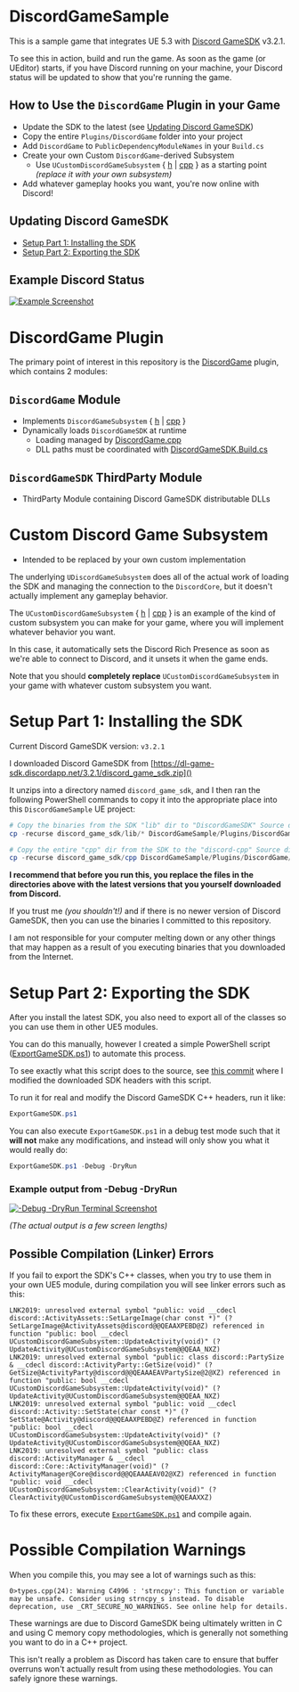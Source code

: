 
# DiscordGameSample

This is a sample game that integrates UE 5.3 with
[Discord GameSDK](https://discord.com/developers/docs/game-sdk/sdk-starter-guide)
v3.2.1.

To see this in action, build and run the game.
As soon as the game (or UEditor) starts, if you have Discord running on your machine,
your Discord status will be updated to show that you're running the game.

## How to Use the `DiscordGame` Plugin in your Game

- Update the SDK to the latest (see [Updating Discord GameSDK](#updating-discord-gamesdk))
- Copy the entire `Plugins/DiscordGame` folder into your project
- Add `DiscordGame` to `PublicDependencyModuleNames` in your `Build.cs`
- Create your own Custom `DiscordGame`-derived Subsystem
  - Use `UCustomDiscordGameSubsystem`
  { [h](./Source/DiscordGameSample/CustomDiscordGameSubsystem.h)
  | [cpp](./Source/DiscordGameSample/CustomDiscordGameSubsystem.cpp)
  } as a starting point *(replace it with your own subsystem)*
- Add whatever gameplay hooks you want, you're now online with Discord!

## Updating Discord GameSDK

- [Setup Part 1: Installing the SDK](#setup-part-1-installing-the-sdk)
- [Setup Part 2: Exporting the SDK](#setup-part-2-exporting-the-sdk)

## Example Discord Status

[![Example Screenshot](./Resources/XistDiscordStatus.png)](./Resources/XistDiscordStatus.png)

# DiscordGame Plugin

The primary point of interest in this repository is the
[DiscordGame](./Plugins/DiscordGame/)
plugin, which contains 2 modules:

## `DiscordGame` Module

- Implements `DiscordGameSubsystem`
  { [h](./Plugins/DiscordGame/Source/DiscordGame/DiscordGameSubsystem.h) |
    [cpp](./Plugins/DiscordGame/Source/DiscordGame/DiscordGameSubsystem.cpp) }
- Dynamically loads `DiscordGameSDK` at runtime
  - Loading managed by [DiscordGame.cpp](./Plugins/DiscordGame/Source/DiscordGame/DiscordGame.cpp)
  - DLL paths must be coordinated with [DiscordGameSDK.Build.cs](./Plugins/DiscordGame/Source/ThirdParty/DiscordGameSDK/DiscordGameSDK.Build.cs)

## `DiscordGameSDK` ThirdParty Module

- ThirdParty Module containing Discord GameSDK distributable DLLs

# Custom Discord Game Subsystem

- Intended to be replaced by your own custom implementation

The underlying `UDiscordGameSubsystem` does all of the actual work of loading the SDK
and managing the connection to the `DiscordCore`,
but it doesn't actually implement any gameplay behavior.

The `UCustomDiscordGameSubsystem`
{ [h](./Source/DiscordGameSample/CustomDiscordGameSubsystem.h)
| [cpp](./Source/DiscordGameSample/CustomDiscordGameSubsystem.cpp)
}
is an example of the kind of custom subsystem you can make for your game,
where you will implement whatever behavior you want.

In this case, it automatically sets the Discord Rich Presence
as soon as we're able to connect to Discord, and it unsets it
when the game ends.

Note that you should **completely replace** `UCustomDiscordGameSubsystem` in your game
with whatever custom subsystem you want.

# Setup Part 1: Installing the SDK

Current Discord GameSDK version: `v3.2.1`

I downloaded Discord GameSDK from [https://dl-game-sdk.discordapp.net/3.2.1/discord_game_sdk.zip]()

It unzips into a directory named `discord_game_sdk`, and I then ran the following PowerShell commands
to copy it into the appropriate place into this `DiscordGameSample` UE project:

```powershell
# Copy the binaries from the SDK "lib" dir to "DiscordGameSDK" Source dir
cp -recurse discord_game_sdk/lib/* DiscordGameSample/Plugins/DiscordGame/Source/ThirdParty/DiscordGameSDK/

# Copy the entire "cpp" dir from the SDK to the "discord-cpp" Source dir
cp -recurse discord_game_sdk/cpp DiscordGameSample/Plugins/DiscordGame/Source/DiscordGame/discord-cpp
```

**I recommend that before you run this, you replace the files in the directories above with
the latest versions that you yourself downloaded from Discord.**

If you trust me *(you shouldn't!)* and if there is no newer version of Discord GameSDK,
then you can use the binaries I committed to this repository.

I am not responsible for your computer melting down or any other things that may happen
as a result of you executing binaries that you downloaded from the Internet.

# Setup Part 2: Exporting the SDK

After you install the latest SDK, you also need to export all of the classes so you can use them in
other UE5 modules.

You can do this manually, however I created a simple PowerShell script
([ExportGameSDK.ps1](./ExportGameSDK.ps1))
to automate this process.

To see exactly what this script does to the source, see
[this commit](https://github.com/XistGG/DiscordGameSample/commit/f04bf48ea39ae1160a629c4b965dc816cc0f4952)
where I modified the downloaded SDK headers with this script.

To run it for real and modify the Discord GameSDK C++ headers, run it like:

```powershell
ExportGameSDK.ps1
```

You can also execute `ExportGameSDK.ps1` in a debug test mode such that it **will not** make any modifications,
and instead will only show you what it would really do:

```powershell
ExportGameSDK.ps1 -Debug -DryRun
```

### Example output from -Debug -DryRun
[![-Debug -DryRun Terminal Screenshot](./Resources/PSDebugDryRun.png)](./Resources/PSDebugDryRun.png)

*(The actual output is a few screen lengths)*

## Possible Compilation (Linker) Errors

If you fail to export the SDK's C++ classes, when you try to use them in your own UE5 module,
during compilation you will see linker errors such as this:

```text
LNK2019: unresolved external symbol "public: void __cdecl discord::ActivityAssets::SetLargeImage(char const *)" (?SetLargeImage@ActivityAssets@discord@@QEAAXPEBD@Z) referenced in function "public: bool __cdecl UCustomDiscordGameSubsystem::UpdateActivity(void)" (?UpdateActivity@UCustomDiscordGameSubsystem@@QEAA_NXZ)
LNK2019: unresolved external symbol "public: class discord::PartySize & __cdecl discord::ActivityParty::GetSize(void)" (?GetSize@ActivityParty@discord@@QEAAAEAVPartySize@2@XZ) referenced in function "public: bool __cdecl UCustomDiscordGameSubsystem::UpdateActivity(void)" (?UpdateActivity@UCustomDiscordGameSubsystem@@QEAA_NXZ)
LNK2019: unresolved external symbol "public: void __cdecl discord::Activity::SetState(char const *)" (?SetState@Activity@discord@@QEAAXPEBD@Z) referenced in function "public: bool __cdecl UCustomDiscordGameSubsystem::UpdateActivity(void)" (?UpdateActivity@UCustomDiscordGameSubsystem@@QEAA_NXZ)
LNK2019: unresolved external symbol "public: class discord::ActivityManager & __cdecl discord::Core::ActivityManager(void)" (?ActivityManager@Core@discord@@QEAAAEAV02@XZ) referenced in function "public: void __cdecl UCustomDiscordGameSubsystem::ClearActivity(void)" (?ClearActivity@UCustomDiscordGameSubsystem@@QEAAXXZ)
```

To fix these errors, execute [`ExportGameSDK.ps1`](./ExportGameSDK.ps1) and compile again.

# Possible Compilation Warnings

When you compile this, you may see a lot of warnings such as this:

```text
0>types.cpp(24): Warning C4996 : 'strncpy': This function or variable may be unsafe. Consider using strncpy_s instead. To disable deprecation, use _CRT_SECURE_NO_WARNINGS. See online help for details.
```

These warnings are due to Discord GameSDK being ultimately written in C and using C memory copy methodologies,
which is generally not something you want to do in a C++ project.

This isn't really a problem as Discord has taken care to ensure that buffer overruns won't actually result from
using these methodologies. You can safely ignore these warnings.
